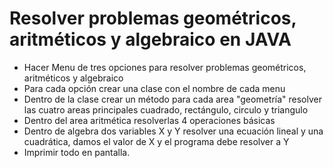 # Resolver problemas geométricos, aritméticos y algebraico en JAVA

- Hacer Menu de tres opciones para resolver problemas geométricos, aritméticos y algebraico
- Para cada opción crear una clase con el nombre de cada menu
- Dentro de la clase crear un método para cada area "geometría" resolver las cuatro areas principales cuadrado, rectángulo, circulo y triangulo
- Dentro del area aritmética resolverlas 4 operaciones básicas
- Dentro de algebra dos variables X y Y resolver una ecuación lineal y una cuadrática, damos el valor de X y el programa debe resolver a Y
- Imprimir todo en pantalla.
